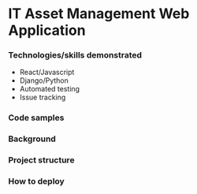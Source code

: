 # IT Asset Management Web Application

### Technologies/skills demonstrated
* React/Javascript
* Django/Python
* Automated testing
* Issue tracking

### Code samples


### Background


### Project structure


### How to deploy
